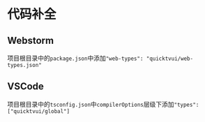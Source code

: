 # 代码补全

## Webstorm

项目根目录中的`package.json`中添加`"web-types": "quicktvui/web-types.json"`

## VSCode

项目根目录中的`tsconfig.json`中`compilerOptions`层级下添加`"types": ["quicktvui/global"]`
